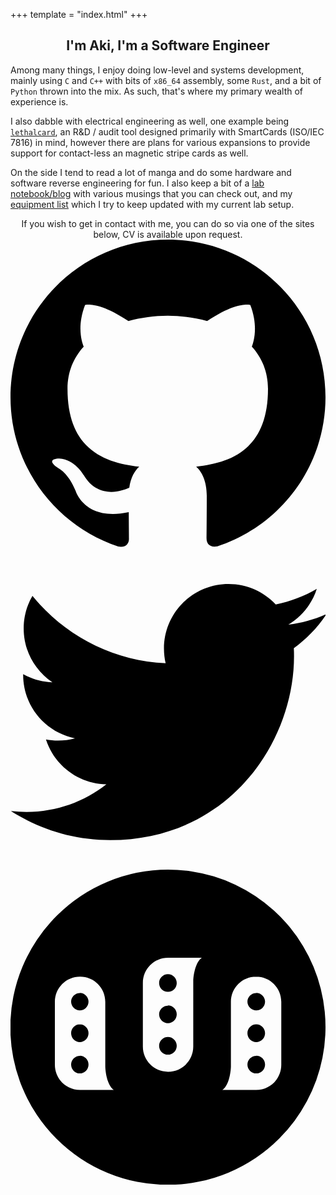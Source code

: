 +++
template = "index.html"
+++

<center><h2>I'm Aki, I'm a Software Engineer</h2></center>

Among many things, I enjoy doing low-level and systems development, mainly using `C` and `C++` with bits of `x86_64` assembly, some `Rust`, and a bit of `Python` thrown into the mix. As such, that's where my primary wealth of experience is.

I also dabble with electrical engineering as well, one example being [`lethalcard`](https://github.com/lethalbit/lethalcard), an R&D / audit tool designed primarily with SmartCards (ISO/IEC 7816) in mind, however there are plans for various expansions to provide support for contact-less an magnetic stripe cards as well.

On the side I tend to read a lot of manga and do some hardware and software reverse engineering for fun. I also keep a bit of a [lab notebook/blog](/blog) with various musings that you can check out, and my [equipment list](/equipment) which I try to keep updated with my current lab setup.

<center>If you wish to get in contact with me, you can do so via one of the sites below, CV is available upon request.</center>
<div class="home-links">
	<span class="link">
		<a title="See my work on Github" href="https://github.com/lethalbit" class="github">
			<svg viewBox="0 0 16 16" xmlns="http://www.w3.org/2000/svg" fill-rule="evenodd" clip-rule="evenodd" stroke-linejoin="round" stroke-miterlimit="1.414">
				<path d="M8 0C3.58 0 0 3.582 0 8c0 3.535 2.292 6.533 5.47 7.59.4.075.547-.172.547-.385 0-.19-.007-.693-.01-1.36-2.226.483-2.695-1.073-2.695-1.073-.364-.924-.89-1.17-.89-1.17-.725-.496.056-.486.056-.486.803.056 1.225.824 1.225.824.714 1.223 1.873.87 2.33.665.072-.517.278-.87.507-1.07-1.777-.2-3.644-.888-3.644-3.953 0-.873.31-1.587.823-2.147-.09-.202-.36-1.015.07-2.117 0 0 .67-.215 2.2.82.64-.178 1.32-.266 2-.27.68.004 1.36.092 2 .27 1.52-1.035 2.19-.82 2.19-.82.43 1.102.16 1.915.08 2.117.51.56.82 1.274.82 2.147 0 3.073-1.87 3.75-3.65 3.947.28.24.54.73.54 1.48 0 1.07-.01 1.93-.01 2.19 0 .21.14.46.55.38C13.71 14.53 16 11.53 16 8c0-4.418-3.582-8-8-8"></path>
			</svg>
		</a>
	</span>
	<span class="link">
		<a title="Follow me on Twitter" href="https://twitter.com/lethalbit" class="twitter">
			<svg viewBox="0 0 16 16" xmlns="http://www.w3.org/2000/svg" fill-rule="evenodd" clip-rule="evenodd" stroke-linejoin="round" stroke-miterlimit="1.414">
				<path d="M16 3.038c-.59.26-1.22.437-1.885.517.677-.407 1.198-1.05 1.443-1.816-.634.37-1.337.64-2.085.79-.598-.64-1.45-1.04-2.396-1.04-1.812 0-3.282 1.47-3.282 3.28 0 .26.03.51.085.75-2.728-.13-5.147-1.44-6.766-3.42C.83 2.58.67 3.14.67 3.75c0 1.14.58 2.143 1.46 2.732-.538-.017-1.045-.165-1.487-.41v.04c0 1.59 1.13 2.918 2.633 3.22-.276.074-.566.114-.865.114-.21 0-.41-.02-.61-.058.42 1.304 1.63 2.253 3.07 2.28-1.12.88-2.54 1.404-4.07 1.404-.26 0-.52-.015-.78-.045 1.46.93 3.18 1.474 5.04 1.474 6.04 0 9.34-5 9.34-9.33 0-.14 0-.28-.01-.42.64-.46 1.2-1.04 1.64-1.7z" fill-rule="nonzero"></path>
			</svg>
		</a>
	</span>
	<span class="link">
		<a rel="me" title="Follow me on Misskey" href="https://gensoukyou.jp.net/@lethalbit" class="mastodon">
			<svg xmlns="http://www.w3.org/2000/svg" viewBox="0 0 16 16">
				<path d="M8.004 0A7.996 7.996 0 0 0 2.35 2.342 7.996 7.996 0 1 0 13.658 13.65 7.996 7.996 0 0 0 8.004 0zm0 4.478h1.712c-.305.215-.42.816-.433 1.18v3.33c0 .71-.57 1.28-1.28 1.28-.71 0-1.28-.57-1.28-1.28v-3.23c0-.71.57-1.28 1.28-1.28zm-.008.832c-.247 0-.448.2-.448.448 0 .247.2.448.448.448.247 0 .448-.2.448-.448 0-.247-.2-.448-.448-.448zm-4.462.126c.708 0 1.28.57 1.28 1.28v3.296c.014.366.128.967.433 1.18H3.534c-.71 0-1.28-.57-1.28-1.278V6.716c0-.71.57-1.28 1.28-1.28zm8.94 0c.71 0 1.28.57 1.28 1.28v3.198c0 .71-.57 1.28-1.28 1.28h-1.712c.305-.215.42-.816.433-1.182V6.716c0-.71.57-1.28 1.28-1.28zm-8.947.833c-.248 0-.448.2-.448.44s.2.444.44.444.444-.2.444-.447-.2-.448-.447-.448zm8.955 0c-.247 0-.448.2-.448.44s.2.444.448.444c.247 0 .448-.2.448-.447s-.2-.448-.448-.448zm-4.486.64c-.247 0-.448.2-.448.44s.2.45.448.45c.247 0 .448-.2.448-.45s-.2-.45-.448-.45zm-4.47.95c-.247 0-.447.2-.447.45s.2.45.44.45.444-.2.444-.45-.2-.45-.447-.45zm8.956 0c-.247 0-.448.2-.448.45s.2.45.448.45c.247 0 .448-.2.448-.45s-.2-.45-.448-.45zm-4.486.64c-.247 0-.448.2-.448.45s.2.45.448.45c.247 0 .448-.2.448-.45s-.2-.45-.448-.45zm-4.47.96c-.247 0-.447.2-.447.444s.2.45.44.45.444-.2.444-.45-.2-.447-.447-.447zm8.956 0c-.247 0-.448.2-.448.444s.2.45.448.45c.247 0 .448-.2.448-.45s-.2-.447-.448-.447z"></path>
			</svg>
		</a>
	</span>
</div>
